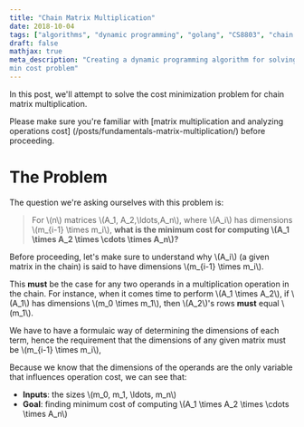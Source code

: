 ```yaml
---
title: "Chain Matrix Multiplication"
date: 2018-10-04
tags: ["algorithms", "dynamic programming", "golang", "CS8803", "chain matrix multiplication", "optimization"]
draft: false
mathjax: true
meta_description: "Creating a dynamic programming algorithm for solving the chain matrix mulitplication 
min cost problem"
---
```


In this post, we'll attempt to solve the cost minimization problem for chain matrix
multiplication. 

Please make sure you're familiar with 
[matrix multiplication and analyzing operations cost]
(/posts/fundamentals-matrix-multiplication/) before proceeding.

# The Problem
The question we're asking ourselves with this problem is:

> For \\(n\\) matrices \\(A_1, A_2,\ldots,A_n\\), where \\(A_i\\) has dimensions
  \\(m\_{i-1} \times m_i\\), __what is the minimum cost for computing 
  \\(A_1 \times A_2 \times \cdots \times A_n\\)?__

Before proceeding, let's make sure to understand why \\(A_i\\) (a given matrix in 
the chain) is said to have dimensions \\(m\_{i-1} \times m_i\\).

This __must__ be the case for any two operands in a multiplication operation in
the chain. For instance, when it comes time to perform \\(A_1 \times A_2\\), if
\\(A_1\\) has dimensions \\(m_0 \times m_1\\), then \\(A_2\\)'s rows __must__
equal \\(m_1\\). 

We have to have a formulaic way of determining the dimensions of each term, hence 
the requirement that the dimensions of any given matrix must be 
\\(m\_{i-1} \times m_i\\),

Because we know that the dimensions of the operands are the only variable that
influences operation cost, we can see that: 

* __Inputs__: the sizes \\(m_0, m_1, \ldots, m_n\\)
* __Goal__: finding minimum cost of computing \\(A_1 \times A_2 \times \cdots \times A_n\\)
